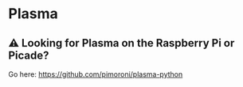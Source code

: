 # Plasma

## :warning: Looking for Plasma on the Raspberry Pi or Picade?

Go here: https://github.com/pimoroni/plasma-python
